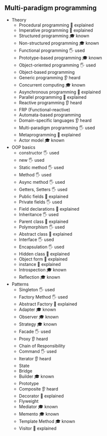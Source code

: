 
## Multi-paradigm programming

- Theory
  - Procedural programming 🙋 explained 
  - Imperative programming 🙋 explained 
  - Structured programming 🎓 known
  - Non-structured programming 🎓 known
  - Functional programming 🖐️ used
  - Prototype-based programming 🎓 known
  - Object-oriented programming 🖐️ used
  - Object-based programming 
  - Generic programming 👂 heard
  - Concurrent computing 🎓 known
  - Asynchronous programming 🙋 explained 
  - Parallel programming 🙋 explained 
  - Reactive programming 👂 heard
  - FRP (Functional-reactive) 
  - Automata-based programming
  - Domain-specific languages 👂 heard
  - Multi-paradigm programming 🖐️ used
  - Metaprogramming 🙋 explained 
  - Actor model 🎓 known
- OOP basics
  - constructor 🖐️ used
  - new 🖐️ used
  - Static method 🖐️ used
  - Method 🖐️ used
  - Async method 🖐️ used
  - Getters, Setters 🖐️ used
  - Public fields 🙋 explained 
  - Private fields 🖐️ used
  - Field declarations 🙋 explained 
  - Inheritance 🖐️ used
  - Parent class 🙋 explained 
  - Polymorphism 🖐️ used
  - Abstract class 🙋 explained 
  - Interface 🖐️ used
  - Encapsulation 🖐️ used
  - Hidden class 🙋 explained 
  - Object form 🙋 explained 
  - instance 🙋 explained 
  - Introspection 🎓 known
  - Reflection 🎓 known
- Patterns
  - Singleton 🖐️ used
  - Factory Method 🖐️ used
  - Abstract Factory 🙋 explained 
  - Adapter 🎓 known
  - Observer 🎓 known
  - Strategy 🎓 known
  - Facade 🖐️ used
  - Proxy 👂 heard
  - Chain of Responsibility
  - Command 🖐️ used
  - Iterator 👂 heard
  - State
  - Bridge
  - Builder 🎓 known
  - Prototype
  - Composite 👂 heard
  - Decorator 🙋 explained 
  - Flyweight
  - Mediator 🎓 known
  - Memento 🎓 known
  - Template Method 🎓 known
  - Visitor 🙋 explained 
